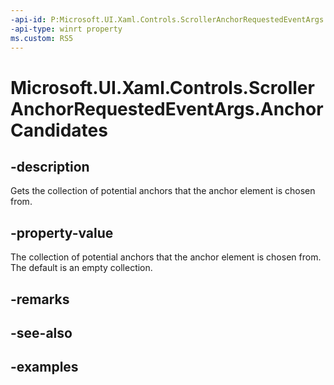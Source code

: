 ```yaml
---
-api-id: P:Microsoft.UI.Xaml.Controls.ScrollerAnchorRequestedEventArgs.AnchorCandidates
-api-type: winrt property
ms.custom: RS5
---
```


<!-- Property syntax.
public IVector<UIElement> AnchorCandidates { get; }
-->

# Microsoft.UI.Xaml.Controls.ScrollerAnchorRequestedEventArgs.AnchorCandidates

## -description

Gets the collection of potential anchors that the anchor element is chosen from.

## -property-value

The collection of potential anchors that the anchor element is chosen from. The default is an empty collection.

## -remarks

## -see-also

## -examples

